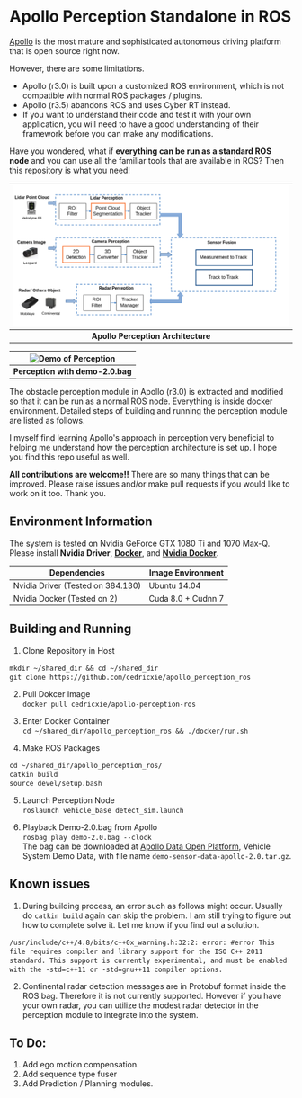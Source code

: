 # Apollo Perception Standalone in ROS

[Apollo](https://github.com/ApolloAuto/apollo) is the most mature and sophisticated autonomous driving platform that is open source right now. 

However, there are some limitations.
  * Apollo (r3.0) is built upon a customized ROS environment, which is not compatible with normal ROS packages / plugins. 
  * Apollo (r3.5) abandons ROS and uses Cyber RT instead. 
  * If you want to understand their code and test it with your own application, you will need to have a good understanding of their framework before you can make any modifications.

Have you wondered, what if **everything can be run as a standard ROS node** and you can use all the familiar tools that are available in ROS? Then this repository is what you need!

| ![Apollo Perception Architecture](apollo_perception_ros_architecture.png) | 
|:--:| 
| **Apollo Perception Architecture** |

| ![Demo of Perception](apollo_perception_ros_demo_2_0.gif) | 
|:--:| 
| **Perception with demo-2.0.bag** |

The obstacle perception module in Apollo (r3.0) is extracted and modified so that it can be run as a normal ROS node. Everything is inside docker environment. Detailed steps of building and running the perception module are listed as follows.

I myself find learning Apollo's approach in perception very beneficial to helping me understand how the perception architecture is set up. I hope you find this repo useful as well.

**All contributions are welcome!!** There are so many things that can be improved. Please raise issues and/or make pull requests if you would like to work on it too. Thank you.

## Environment Information
The system is tested on Nvidia GeForce GTX 1080 Ti and 1070 Max-Q. Please install **Nvidia Driver**, [**Docker**](https://docs.docker.com/install/linux/docker-ce/ubuntu/), and [**Nvidia Docker**](https://github.com/NVIDIA/nvidia-docker).

| **Dependencies**                  	| Image Environment  	|
|-----------------------------------	|--------------------	|
| Nvidia Driver (Tested on 384.130) 	| Ubuntu 14.04       	|
| Nvidia Docker (Tested on 2)       	| Cuda 8.0 + Cudnn 7 	|

## Building and Running
1. Clone Repository in Host
```
mkdir ~/shared_dir && cd ~/shared_dir
git clone https://github.com/cedricxie/apollo_perception_ros
```

2. Pull Dokcer Image  
```docker pull cedricxie/apollo-perception-ros```

3. Enter Docker Container  
```cd ~/shared_dir/apollo_perception_ros && ./docker/run.sh```

4. Make ROS Packages
```
cd ~/shared_dir/apollo_perception_ros/
catkin build
source devel/setup.bash
```

5. Launch Perception Node  
```roslaunch vehicle_base detect_sim.launch```

6. Playback Demo-2.0.bag from Apollo  
```rosbag play demo-2.0.bag --clock```  
The bag can be downloaded at [Apollo Data Open Platform](http://data.apollo.auto), Vehicle System Demo Data, with file name ```demo-sensor-data-apollo-2.0.tar.gz```.

## Known issues
1. During building process, an error such as follows might occur. Usually do ```catkin build``` again can skip the problem. I am still trying to figure out how to complete solve it. Let me know if you find out a solution.
```
/usr/include/c++/4.8/bits/c++0x_warning.h:32:2: error: #error This file requires compiler and library support for the ISO C++ 2011 standard. This support is currently experimental, and must be enabled with the -std=c++11 or -std=gnu++11 compiler options.
```

2. Continental radar detection messages are in Protobuf format inside the ROS bag. Therefore it is not currently supported. However if you have your own radar, you can utilize the modest radar detector in the perception module to integrate into the system.

## To Do:
1. Add ego motion compensation.
2. Add sequence type fuser
3. Add Prediction / Planning modules.
